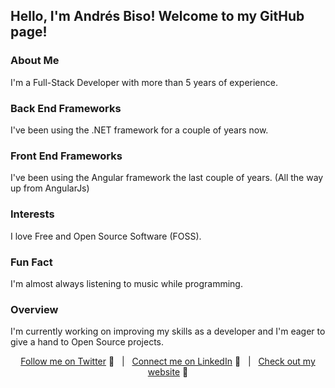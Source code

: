 ## Hello, I'm Andrés Biso! Welcome to my GitHub page!

### About Me
I'm a Full-Stack Developer with more than 5 years of experience.
### Back End Frameworks
I've been using the .NET framework for a couple of years now.
### Front End Frameworks
I've been using the Angular framework the last couple of years. (All the way up from AngularJs)
### Interests
I love Free and Open Source Software (FOSS).
### Fun Fact
I'm almost always listening to music while programming.
### Overview
I'm currently working on improving my skills as a developer and I'm eager to give a hand to Open Source projects.

<div align="middle">
 
[Follow me on Twitter][Twitter] :speech_balloon:&nbsp;&nbsp;&nbsp;|&nbsp;&nbsp;&nbsp;[Connect me on LinkedIn][LinkedIn] :necktie:&nbsp;&nbsp;&nbsp;|&nbsp;&nbsp;&nbsp;[Check out my website][Website] :link:  

</div>

<!--
Quick Link 
-->

[Twitter]:https://twitter.com/andres_biso
[LinkedIn]:https://www.linkedin.com/in/andresbiso/
[GitHub]:https://github.com/andresbiso
[Website]:https://andresbiso.netlify.app/
